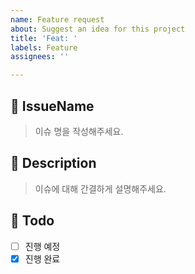 ```yaml
---
name: Feature request
about: Suggest an idea for this project
title: 'Feat: '
labels: Feature
assignees: ''

---
```


## 📝 IssueName
> 이슈 명을 작성해주세요.

## 📝 Description
> 이슈에 대해 간결하게 설명해주세요.

## 📝 Todo
- [ ] 진행 예정
- [x] 진행 완료
